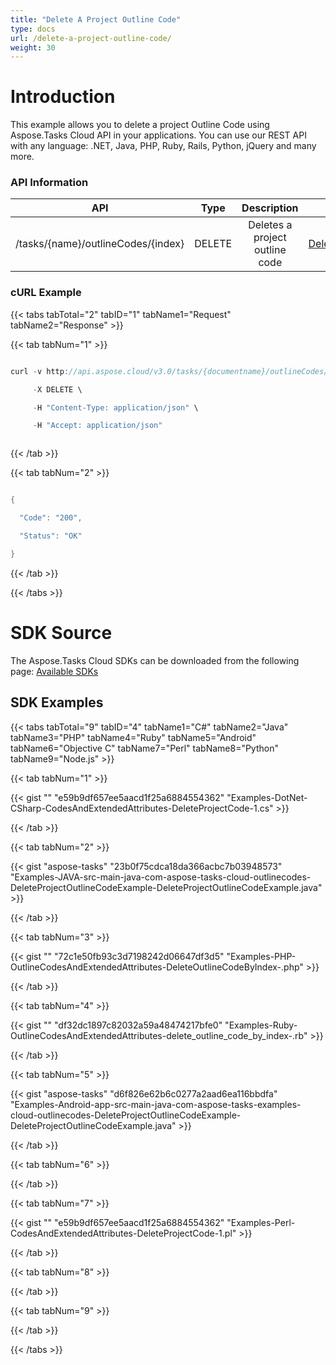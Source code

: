 ```yaml
---
title: "Delete A Project Outline Code"
type: docs
url: /delete-a-project-outline-code/
weight: 30
---
```


# **Introduction**
This example allows you to delete a project Outline Code using Aspose.Tasks Cloud API in your applications. You can use our REST API with any language: .NET, Java, PHP, Ruby, Rails, Python, jQuery and many more.
### **API Information**


|**API**|**Type**|**Description**|**Resource Link**|
| :-: | :-: | :-: | :-: |
|/tasks/{name}/outlineCodes/{index}|DELETE|Deletes a project outline code|[DeleteOutlineCodeByIndex](https://apireference.aspose.cloud/tasks/#/TasksOutlineCodes/DeleteOutlineCodeByIndex)|

### **cURL Example**
{{< tabs tabTotal="2" tabID="1" tabName1="Request" tabName2="Response" >}}

{{< tab tabNum="1" >}}

```java

curl -v http://api.aspose.cloud/v3.0/tasks/{documentname}/outlineCodes/{index}?appsid=xxxx&signature=xxxx \

     -X DELETE \

	 -H "Content-Type: application/json" \

     -H "Accept: application/json"  



```

{{< /tab >}}

{{< tab tabNum="2" >}}

```java

{

  "Code": "200",

  "Status": "OK"

}

```

{{< /tab >}}

{{< /tabs >}}
# **SDK Source**
The Aspose.Tasks Cloud SDKs can be downloaded from the following page: [Available SDKs](/available-sdks/)
## **SDK Examples**
{{< tabs tabTotal="9" tabID="4" tabName1="C#" tabName2="Java" tabName3="PHP" tabName4="Ruby" tabName5="Android" tabName6="Objective C" tabName7="Perl" tabName8="Python" tabName9="Node.js" >}}

{{< tab tabNum="1" >}}

{{< gist "" "e59b9df657ee5aacd1f25a6884554362" "Examples-DotNet-CSharp-CodesAndExtendedAttributes-DeleteProjectCode-1.cs" >}}

{{< /tab >}}

{{< tab tabNum="2" >}}

{{< gist "aspose-tasks" "23b0f75cdca18da366acbc7b03948573" "Examples-JAVA-src-main-java-com-aspose-tasks-cloud-outlinecodes-DeleteProjectOutlineCodeExample-DeleteProjectOutlineCodeExample.java" >}}

{{< /tab >}}

{{< tab tabNum="3" >}}

{{< gist "" "72c1e50fb93c3d7198242d06647df3d5" "Examples-PHP-OutlineCodesAndExtendedAttributes-DeleteOutlineCodeByIndex-.php" >}}

{{< /tab >}}

{{< tab tabNum="4" >}}

{{< gist "" "df32dc1897c82032a59a48474217bfe0" "Examples-Ruby-OutlineCodesAndExtendedAttributes-delete\_outline\_code\_by\_index-.rb" >}}

{{< /tab >}}

{{< tab tabNum="5" >}}

{{< gist "aspose-tasks" "d6f826e62b6c0277a2aad6ea116bbdfa" "Examples-Android-app-src-main-java-com-aspose-tasks-examples-cloud-outlinecodes-DeleteProjectOutlineCodeExample-DeleteProjectOutlineCodeExample.java" >}}

{{< /tab >}}

{{< tab tabNum="6" >}}

{{< /tab >}}

{{< tab tabNum="7" >}}

{{< gist "" "e59b9df657ee5aacd1f25a6884554362" "Examples-Perl-CodesAndExtendedAttributes-DeleteProjectCode-1.pl" >}}

{{< /tab >}}

{{< tab tabNum="8" >}}

{{< /tab >}}

{{< tab tabNum="9" >}}

{{< /tab >}}

{{< /tabs >}}
